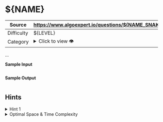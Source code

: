 # ${NAME}

| Source | https://www.algoexpert.io/questions/${NAME_SNAKE} |
|---|---|
| Difficulty | ${LEVEL} |
| Category | <details><summary>Click to view 👁️</summary>${CATEGORY}</details> |

...

**Sample Input**
```ts

```

**Sample Output**
```ts

```

## Hints

<details>
<summary>Hint 1</summary>
...
</details>

<details>
<summary>Optimal Space &amp; Time Complexity</summary>
O(??) time | O(??) space - where ?? is ...
</details>
